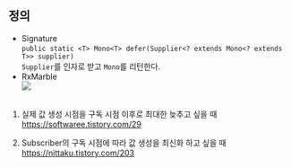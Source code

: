 ## 정의
- Signature  
  `public static <T> Mono<T> defer(Supplier<? extends Mono<? extends T>> supplier)`  
  `Supplier`를 인자로 받고 `Mono`를 리턴한다.
- RxMarble  
![](https://projectreactor.io/docs/core/release/api/reactor/core/publisher/doc-files/marbles/deferForMono.svg)

##
1. 실제 값 생성 시점을 구독 시점 이후로 최대한 늦추고 싶을 때
https://softwaree.tistory.com/29

2. Subscriber의 구독 시점에 따라 값 생성을 최신화 하고 싶을 때
https://nittaku.tistory.com/203
